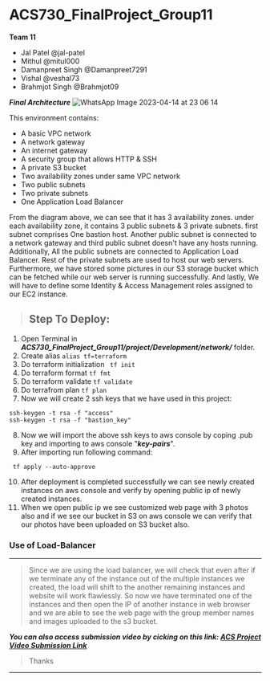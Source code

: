 


# ACS730_FinalProject_Group11

**Team 11**
- Jal Patel @jal-patel
- Mithul @mitul000
- Damanpreet Singh @Damanpreet7291
- Vishal @veshal73
- Brahmjot Singh @Brahmjot09

***Final Architecture***
![WhatsApp Image 2023-04-14 at 23 06 14](https://user-images.githubusercontent.com/40731777/232180119-0547f5a6-5770-4746-9867-6bc148e9ca6a.jpg)

This environment contains:
-	A basic VPC network
-	A network gateway
-	An internet gateway
-	A security group that allows HTTP & SSH
-	A private S3 bucket
-	Two availability zones under same VPC network
-	Two public subnets
-	Two private subnets
-	One Application Load Balancer

From the diagram above, we can see that it has 3 availability zones. under each availability zone, it contains 3 public subnets & 3 private subnets. first subnet comprises One bastion host. Another public subnet is connected to a network gateway and third public subnet doesn't have any hosts running. Additionally, All the public subnets are connected to Application Load Balancer.
Rest of the private subnets are used to host our web servers. Furthermore, we have stored some pictures in our S3 storage bucket which can be fetched while our web server is running successfully. And lastly, We will have to define some Identity & Access Management roles assigned to our EC2 instance.

> ##  Step To Deploy:
1. Open Terminal in __*ACS730_FinalProject_Group11/project/Development/network/*__ folder.
2. Create alias ``` alias tf=terraform ```
3. Do terraform initialization ``` tf init```
4. Do terraform format ``` tf fmt ```
5. Do terraform validate ``` tf validate ```
6. Do terrafrom plan ``` tf plan ```
7. Now we will create 2 ssh keys that we have used in this project:
```
ssh-keygen -t rsa -f "access"
ssh-keygen -t rsa -f "bastion_key"
```
8. Now we will import the above ssh keys to aws console by coping .pub key and importing to aws console "_**key-pairs**_".
9. After importing run following command:
```
 tf apply --auto-approve 
```
10. After deployment is completed successfully we can see newly created instances on aws console and verify by opening public ip of newly created instances.
11. When we open public ip we see customized web page with 3 photos also and if we see our bucket in S3 on aws console we can verify that our photos have been uploaded on S3 bucket also.

### Use of Load-Balancer
___
> Since we are using the load balancer, we will check that even after if we terminate any of the instance out of the multiple instances we created, the load will shift to the another remaining instances and website will work flawlessly.
So now we have terminated one of the instances and then open the IP of another instance in web browser and we are able to see the web page with the group member names and images uploaded to the s3 bucket.

***You can also access submission video by cicking on this link: [ ACS Project Video Submission Link ](https://seneca-my.sharepoint.com/:v:/r/personal/vssahoo_myseneca_ca/Documents/Recording-20230414_200803.webm?csf=1&web=1&e=2lVLdX)***

> Thanks
___
